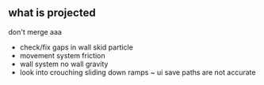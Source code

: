 what is projected
---
don't merge aaa
- check/fix gaps in wall skid particle
- movement system friction
- wall system no wall gravity
- look into crouching sliding down ramps
~ ui save paths are not accurate